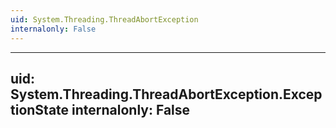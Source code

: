 ```yaml
---
uid: System.Threading.ThreadAbortException
internalonly: False
---
```


---
uid: System.Threading.ThreadAbortException.ExceptionState
internalonly: False
---
